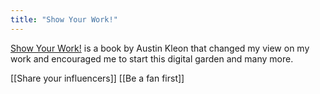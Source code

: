 ```yaml
---
title: "Show Your Work!"
---
```


[Show Your Work!](https://amzn.to/3OYXIky) is a book by Austin Kleon that changed my view on my work and encouraged me to start this digital garden and many more. 

[[Share your influencers]]
[[Be a fan first]]